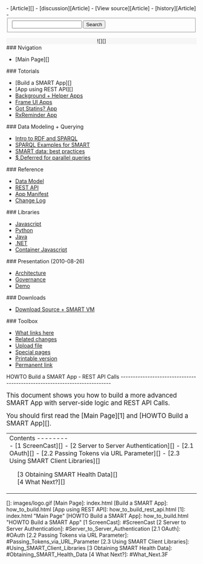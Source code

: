 <!DOCTYPE html PUBLIC "-//W3C//DTD XHTML 1.0 Strict//EN" "http://www.w3.org/TR/xhtml1/DTD/xhtml1-strict.dtd">

<html xmlns="http://www.w3.org/1999/xhtml">
<head>
<meta http-equiv="Content-Type" content="text/html; charset=utf-8" />
<title>Smart</title>
<meta name="Keywords" content="" />
<meta name="Description" content="" />
<link href="css/default.css" rel="stylesheet" type="text/css" />
</head>
<body>
<div id="header">
-   [Article][]
-   [discussion][Article]
-   [View source][Article]
-   [history][Article]
-   

<form id="search" method="get" action>
<fieldset>
<input name="input1" type="text" id="input1"></input>
<input name="input2" type="submit" id="input2" value="Search"></input>

</fieldset>
</form>
</div>
<div id="content">
<div id="colOne" sty>
<div style="text-align:center; background:#f6f6f6;">
![][]

</div>
<div class="box">
### Nvigation

-   [Main Page][]

</div>
<div class="box">
### Totorials

-   [Build a SMART App][]
-   [App using REST API][]
-   [Background + Helper Apps][Article]
-   [Frame UI Apps][Article]
-   [Got Statins? App][Article]
-   [RxReminder App][Article]

</div>
<div class="box">
### Data Modeling + Querying

-   [Intro to RDF and SPARQL][Article]
-   [SPARQL Examples for SMART][Article]
-   [SMART data: best practices][Article]
-   [$.Deferred for parallel queries][Article]

</div>
<div class="box">
### Reference

-   [Data Model][Article]
-   [REST API][Article]
-   [App Manifest][Article]
-   [Change Log][Article]

</div>
<div class="box">
### Libraries

-   [Javascript][Article]
-   [Python][Article]
-   [Java][Article]
-   [.NET][Article]
-   [Container Javascript][Article]

</div>
<div class="box">
### Presentation (2010-08-26)

-   [Architecture][Article]
-   [Governance][Article]
-   [Demo][Article]

</div>
<div class="box">
### Downloads

-   [Download Source + SMART VM][Article]

</div>
<div class="box">
### Toolbox

-   [What links here][Article]
-   [Related changes][Article]
-   [Upload file][Article]
-   [Special pages][Article]
-   [Printable version][Article]
-   [Permanent link][Article]

</div>
</div>
<div id="colTwo">
<span class="firstHeading">HOWTO Build a SMART App - REST API Calls</span>
--------------------------------------------------------------------------

<big>This document shows you how to build a more advanced SMART App with
server-side logic and REST API Calls. </big>

<big>You should first read the [Main Page][1] and [HOWTO Build a SMART
App][]. </big>

<table id="toc" class="toc" summary="Contents">
<tbody>
<tr>
<td>
<div id="toctitle">
Contents
--------

</div>
-   [<span class="tocnumber">1</span>
    <span class="toctext">ScreenCast</span>][]
-   [<span class="tocnumber">2</span> <span class="toctext">Server to
    Server Authentication</span>][]
    -   [<span class="tocnumber">2.1</span>
        <span class="toctext">OAuth</span>][]
    -   [<span class="tocnumber">2.2</span>
        <span class="toctext">Passing Tokens via URL Parameter</span>][]
    -   [<span class="tocnumber">2.3</span> <span class="toctext">Using
        SMART Client Libraries</span>][]

-   [<span class="tocnumber">3</span> <span class="toctext">Obtaining
    SMART Health Data</span>][]
-   [<span class="tocnumber">4</span> <span class="toctext">What
    Next?</span>][]

</td>
</tr>
</tbody>
</table>

  [Article]: #
  []: images/logo.gif
  [Main Page]: index.html
  [Build a SMART App]: how_to_build.html
  [App using REST API]: how_to_build_rest_api.html
  [1]: index.html "Main Page"
  [HOWTO Build a SMART App]: how_to_build.html "HOWTO Build a SMART App"
  [<span class="tocnumber">1</span>
  <span class="toctext">ScreenCast</span>]: #ScreenCast
  [<span class="tocnumber">2</span> <span class="toctext">Server to
  Server Authentication</span>]: #Server_to_Server_Authentication
  [<span class="tocnumber">2.1</span>
  <span class="toctext">OAuth</span>]: #OAuth
  [<span class="tocnumber">2.2</span> <span class="toctext">Passing
  Tokens via URL Parameter</span>]: #Passing_Tokens_via_URL_Parameter
  [<span class="tocnumber">2.3</span> <span class="toctext">Using SMART
  Client Libraries</span>]: #Using_SMART_Client_Libraries
  [<span class="tocnumber">3</span> <span class="toctext">Obtaining
  SMART Health Data</span>]: #Obtaining_SMART_Health_Data
  [<span class="tocnumber">4</span> <span class="toctext">What
  Next?</span>]: #What_Next.3F

			
		